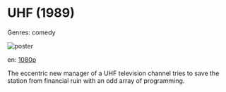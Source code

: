 # UHF (1989)

Genres: comedy

![poster](http://image.tmdb.org/t/p/w500/2zFQ9aGCYCKqV7pYf50IuVsy1eV.jpg)

en:
  [1080p](magnet:?xt=urn:btih:99D49DA754D26F3342A3D8C119079619AA48323C&tr=udp://glotorrents.pw:6969/announce&tr=udp://tracker.opentrackr.org:1337/announce&tr=udp://torrent.gresille.org:80/announce&tr=udp://tracker.openbittorrent.com:80&tr=udp://tracker.coppersurfer.tk:6969&tr=udp://tracker.leechers-paradise.org:6969&tr=udp://p4p.arenabg.ch:1337&tr=udp://tracker.internetwarriors.net:1337)
  


The eccentric new manager of a UHF television channel tries to save the station from financial ruin with an odd array of programming.